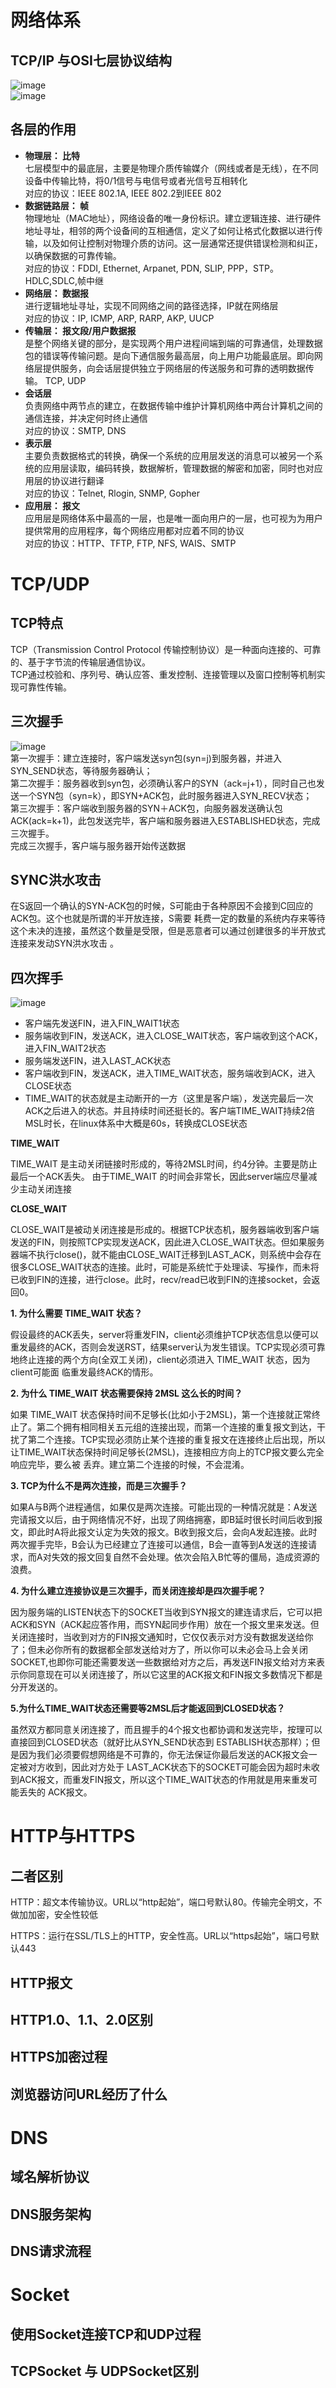 # 网络体系

## TCP/IP 与OSI七层协议结构
![image](https://github.com/viviant1224/Android-Knowledge-System/blob/main/images/%E8%AE%A1%E7%AE%97%E6%9C%BA%E7%9B%B8%E5%85%B3/net1.png)  
![image](https://github.com/viviant1224/Android-Knowledge-System/blob/main/images/%E8%AE%A1%E7%AE%97%E6%9C%BA%E7%9B%B8%E5%85%B3/net2.png)  

## 各层的作用
* **物理层： 比特**  
七层模型中的最底层，主要是物理介质传输媒介（网线或者是无线），在不同设备中传输比特，将0/1信号与电信号或者光信号互相转化  
对应的协议：IEEE 802.1A, IEEE 802.2到IEEE 802
* **数据链路层： 帧**  
物理地址（MAC地址），网络设备的唯一身份标识。建立逻辑连接、进行硬件地址寻址，相邻的两个设备间的互相通信，定义了如何让格式化数据以进行传输，以及如何让控制对物理介质的访问。这一层通常还提供错误检测和纠正，以确保数据的可靠传输。  
对应的协议：FDDI, Ethernet, Arpanet, PDN, SLIP, PPP，STP。HDLC,SDLC,帧中继
* **网络层： 数据报**  
进行逻辑地址寻址，实现不同网络之间的路径选择，IP就在网络层  
对应的协议：IP, ICMP, ARP, RARP, AKP, UUCP
* **传输层： 报文段/用户数据报**  
是整个网络关键的部分，是实现两个用户进程间端到端的可靠通信，处理数据包的错误等传输问题。是向下通信服务最高层，向上用户功能最底层。即向网络层提供服务，向会话层提供独立于网络层的传送服务和可靠的透明数据传输。	TCP, UDP
* **会话层**  
负责网络中两节点的建立，在数据传输中维护计算机网络中两台计算机之间的通信连接，并决定何时终止通信  
对应的协议：SMTP, DNS
* **表示层**  
主要负责数据格式的转换，确保一个系统的应用层发送的消息可以被另一个系统的应用层读取，编码转换，数据解析，管理数据的解密和加密，同时也对应用层的协议进行翻译  
对应的协议：Telnet, Rlogin, SNMP, Gopher
* **应用层： 报文**  
应用层是网络体系中最高的一层，也是唯一面向用户的一层，也可视为为用户提供常用的应用程序，每个网络应用都对应着不同的协议  
对应的协议：HTTP、TFTP, FTP, NFS, WAIS、SMTP

# TCP/UDP
## TCP特点
TCP（Transmission Control Protocol 传输控制协议）是一种面向连接的、可靠的、基于字节流的传输层通信协议。   
TCP通过校验和、序列号、确认应答、重发控制、连接管理以及窗口控制等机制实现可靠性传输。
## 三次握手
![image](https://github.com/viviant1224/Android-Knowledge-System/blob/main/images/%E8%AE%A1%E7%AE%97%E6%9C%BA%E7%9B%B8%E5%85%B3/net3.png)   
第一次握手：建立连接时，客户端发送syn包(syn=j)到服务器，并进入SYN_SEND状态，等待服务器确认；   
第二次握手：服务器收到syn包，必须确认客户的SYN（ack=j+1），同时自己也发送一个SYN包（syn=k），即SYN+ACK包，此时服务器进入SYN_RECV状态；   
第三次握手：客户端收到服务器的SYN＋ACK包，向服务器发送确认包ACK(ack=k+1)，此包发送完毕，客户端和服务器进入ESTABLISHED状态，完成三次握手。   
完成三次握手，客户端与服务器开始传送数据
## SYNC洪水攻击
在S返回一个确认的SYN-ACK包的时候，S可能由于各种原因不会接到C回应的ACK包。这个也就是所谓的半开放连接，S需要 耗费一定的数量的系统内存来等待这个未决的连接，虽然这个数量是受限，但是恶意者可以通过创建很多的半开放式连接来发动SYN洪水攻击 。
## 四次挥手
![image](https://github.com/viviant1224/Android-Knowledge-System/blob/main/images/%E8%AE%A1%E7%AE%97%E6%9C%BA%E7%9B%B8%E5%85%B3/net4.png)   
* 客户端先发送FIN，进入FIN_WAIT1状态
* 服务端收到FIN，发送ACK，进入CLOSE_WAIT状态，客户端收到这个ACK，进入FIN_WAIT2状态
* 服务端发送FIN，进入LAST_ACK状态
* 客户端收到FIN，发送ACK，进入TIME_WAIT状态，服务端收到ACK，进入CLOSE状态
* TIME_WAIT的状态就是主动断开的一方（这里是客户端），发送完最后一次ACK之后进入的状态。并且持续时间还挺长的。客户端TIME_WAIT持续2倍MSL时长，在linux体系中大概是60s，转换成CLOSE状态

**TIME_WAIT**

   TIME_WAIT 是主动关闭链接时形成的，等待2MSL时间，约4分钟。主要是防止最后一个ACK丢失。 由于TIME_WAIT 的时间会非常长，因此server端应尽量减少主动关闭连接

**CLOSE_WAIT**

   CLOSE_WAIT是被动关闭连接是形成的。根据TCP状态机，服务器端收到客户端发送的FIN，则按照TCP实现发送ACK，因此进入CLOSE_WAIT状态。但如果服务器端不执行close()，就不能由CLOSE_WAIT迁移到LAST_ACK，则系统中会存在很多CLOSE_WAIT状态的连接。此时，可能是系统忙于处理读、写操作，而未将已收到FIN的连接，进行close。此时，recv/read已收到FIN的连接socket，会返回0。

**1. 为什么需要 TIME_WAIT 状态？**

   假设最终的ACK丢失，server将重发FIN，client必须维护TCP状态信息以便可以重发最终的ACK，否则会发送RST，结果server认为发生错误。TCP实现必须可靠地终止连接的两个方向(全双工关闭)，client必须进入 TIME_WAIT 状态，因为client可能面 临重发最终ACK的情形。

**2. 为什么 TIME_WAIT 状态需要保持 2MSL 这么长的时间？**

   如果 TIME_WAIT 状态保持时间不足够长(比如小于2MSL)，第一个连接就正常终止了。第二个拥有相同相关五元组的连接出现，而第一个连接的重复报文到达，干扰了第二个连接。TCP实现必须防止某个连接的重复报文在连接终止后出现，所以让TIME_WAIT状态保持时间足够长(2MSL)，连接相应方向上的TCP报文要么完全响应完毕，要么被 丢弃。建立第二个连接的时候，不会混淆。

**3. TCP为什么不是两次连接，而是三次握手？**

   如果A与B两个进程通信，如果仅是两次连接。可能出现的一种情况就是：A发送完请报文以后，由于网络情况不好，出现了网络拥塞，即B延时很长时间后收到报文，即此时A将此报文认定为失效的报文。B收到报文后，会向A发起连接。此时两次握手完毕，B会认为已经建立了连接可以通信，B会一直等到A发送的连接请求，而A对失效的报文回复自然不会处理。依次会陷入B忙等的僵局，造成资源的浪费。

**4. 为什么建立连接协议是三次握手，而关闭连接却是四次握手呢？**

   因为服务端的LISTEN状态下的SOCKET当收到SYN报文的建连请求后，它可以把ACK和SYN（ACK起应答作用，而SYN起同步作用）放在一个报文里来发送。但关闭连接时，当收到对方的FIN报文通知时，它仅仅表示对方没有数据发送给你了；但未必你所有的数据都全部发送给对方了，所以你可以未必会马上会关闭SOCKET,也即你可能还需要发送一些数据给对方之后，再发送FIN报文给对方来表示你同意现在可以关闭连接了，所以它这里的ACK报文和FIN报文多数情况下都是分开发送的。

**5.为什么TIME_WAIT状态还需要等2MSL后才能返回到CLOSED状态？**

   虽然双方都同意关闭连接了，而且握手的4个报文也都协调和发送完毕，按理可以直接回到CLOSED状态（就好比从SYN_SEND状态到 ESTABLISH状态那样）；但是因为我们必须要假想网络是不可靠的，你无法保证你最后发送的ACK报文会一定被对方收到，因此对方处于 LAST_ACK状态下的SOCKET可能会因为超时未收到ACK报文，而重发FIN报文，所以这个TIME_WAIT状态的作用就是用来重发可能丢失的 ACK报文。

# HTTP与HTTPS

## 二者区别

HTTP：超文本传输协议。URL以“http起始”，端口号默认80。传输完全明文，不做加加密，安全性较低  

HTTPS：运行在SSL/TLS上的HTTP，安全性高。URL以“https起始”，端口号默认443

## HTTP报文

## HTTP1.0、1.1、2.0区别

## HTTPS加密过程

## 浏览器访问URL经历了什么

# DNS

## 域名解析协议

## DNS服务架构

## DNS请求流程

# Socket

## 使用Socket连接TCP和UDP过程

## TCPSocket 与 UDPSocket区别
